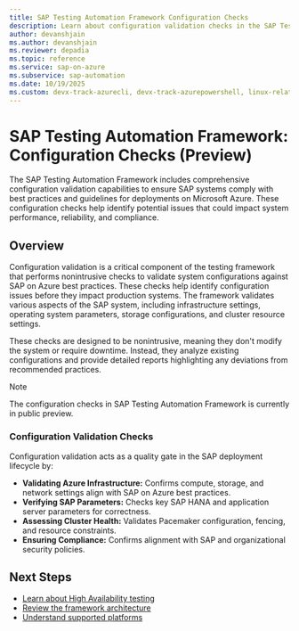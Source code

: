 ```yaml
---
title: SAP Testing Automation Framework Configuration Checks
description: Learn about configuration validation checks in the SAP Testing Automation Framework
author: devanshjain
ms.author: devanshjain
ms.reviewer: depadia
ms.topic: reference
ms.service: sap-on-azure
ms.subservice: sap-automation
ms.date: 10/19/2025
ms.custom: devx-track-azurecli, devx-track-azurepowershell, linux-related-content
---
```


# SAP Testing Automation Framework: Configuration Checks (Preview)

The SAP Testing Automation Framework includes comprehensive configuration validation capabilities to ensure SAP systems comply with best practices and guidelines for deployments on Microsoft Azure. These configuration checks help identify potential issues that could impact system performance, reliability, and compliance.

## Overview

Configuration validation is a critical component of the testing framework that performs nonintrusive checks to validate system configurations against SAP on Azure best practices. These checks help identify configuration issues before they impact production systems. The framework validates various aspects of the SAP system, including infrastructure settings, operating system parameters, storage configurations, and cluster resource settings.

These checks are designed to be nonintrusive, meaning they don't modify the system or require downtime. Instead, they analyze existing configurations and provide detailed reports highlighting any deviations from recommended practices.

> [!NOTE]
>
> The configuration checks in SAP Testing Automation Framework is currently in public preview.

### Configuration Validation Checks

Configuration validation acts as a quality gate in the SAP deployment lifecycle by:

- **Validating Azure Infrastructure:** Confirms compute, storage, and network settings align with SAP on Azure best practices.
- **Verifying SAP Parameters:** Checks key SAP HANA and application server parameters for correctness.
- **Assessing Cluster Health:** Validates Pacemaker configuration, fencing, and resource constraints.
- **Ensuring Compliance:** Confirms alignment with SAP and organizational security policies.

## Next Steps

- [Learn about High Availability testing](testing-framework-high-availability.md)
- [Review the framework architecture](testing-framework-architecture.md)
- [Understand supported platforms](testing-framework-supportability.md)